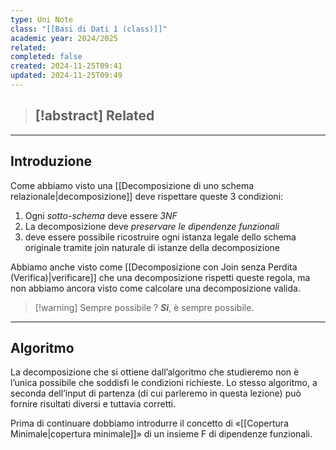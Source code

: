 ```yaml
---
type: Uni Note
class: "[[Basi di Dati 1 (class)]]"
academic year: 2024/2025
related: 
completed: false
created: 2024-11-25T09:41
updated: 2024-11-25T09:49
---
```

>[!abstract] Related
>- 

---
## Introduzione

Come abbiamo visto una [[Decomposizione di uno schema relazionale|decomposizione]] deve rispettare queste 3 condizioni:
1. Ogni *sotto-schema* deve essere *3NF*
2. La decomposizione deve *preservare le dipendenze funzionali*
3. deve essere possibile ricostruire ogni istanza legale dello schema originale tramite join naturale di istanze della decomposizione

Abbiamo anche visto come [[Decomposizione con Join senza Perdita (Verifica)|verificare]] che una decomposizione rispetti queste regola, ma non abbiamo ancora visto come calcolare una decomposizione valida.

>[!warning] Sempre possibile ?
>***Si***, è sempre possibile.


---
## Algoritmo 

La decomposizione che si ottiene dall’algoritmo che studieremo non è l’unica possibile che soddisfi le condizioni richieste. Lo stesso algoritmo, a seconda dell’input di partenza (di cui parleremo in questa lezione) può fornire risultati diversi e tuttavia corretti.

Prima di continuare dobbiamo introdurre il concetto di «[[Copertura Minimale|copertura minimale]]» di un insieme F di dipendenze funzionali.
